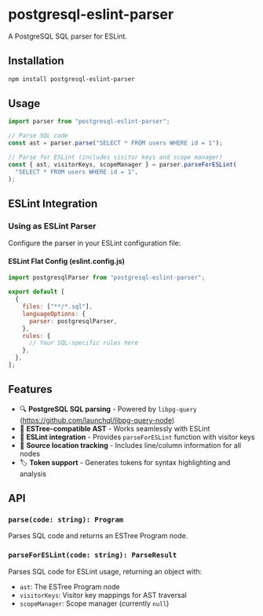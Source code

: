 # postgresql-eslint-parser

A PostgreSQL SQL parser for ESLint.

## Installation

```bash
npm install postgresql-eslint-parser
```

## Usage

```javascript
import parser from "postgresql-eslint-parser";

// Parse SQL code
const ast = parser.parse("SELECT * FROM users WHERE id = 1");

// Parse for ESLint (includes visitor keys and scope manager)
const { ast, visitorKeys, scopeManager } = parser.parseForESLint(
  "SELECT * FROM users WHERE id = 1",
);
```

## ESLint Integration

### Using as ESLint Parser

Configure the parser in your ESLint configuration file:

#### ESLint Flat Config (eslint.config.js)

```javascript
import postgresqlParser from "postgresql-eslint-parser";

export default [
  {
    files: ["**/*.sql"],
    languageOptions: {
      parser: postgresqlParser,
    },
    rules: {
      // Your SQL-specific rules here
    },
  },
];
```

## Features

- 🔍 **PostgreSQL SQL parsing** - Powered by `libpg-query` (<https://github.com/launchql/libpg-query-node>)
- 🌳 **ESTree-compatible AST** - Works seamlessly with ESLint
- 🎯 **ESLint integration** - Provides `parseForESLint` function with visitor keys
- 📍 **Source location tracking** - Includes line/column information for all nodes
- 🏷️ **Token support** - Generates tokens for syntax highlighting and analysis

## API

### `parse(code: string): Program`

Parses SQL code and returns an ESTree Program node.

### `parseForESLint(code: string): ParseResult`

Parses SQL code for ESLint usage, returning an object with:

- `ast`: The ESTree Program node
- `visitorKeys`: Visitor key mappings for AST traversal
- `scopeManager`: Scope manager (currently `null`)
